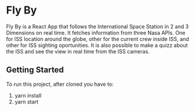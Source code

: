 
# Fly By

Fly By is a React App that follows the International Space Station in 2 and 3 Dimensions on real time. It fetches information from three Nasa APIs. One for ISS location around the globe, other for the current crew inside ISS, and other for ISS sighting oportunities. It is also possible to make a quizz about the ISS and see the view in real time from the ISS cameras.


## Getting Started

To run this project, after cloned you have to:
1. yarn install
2. yarn start



